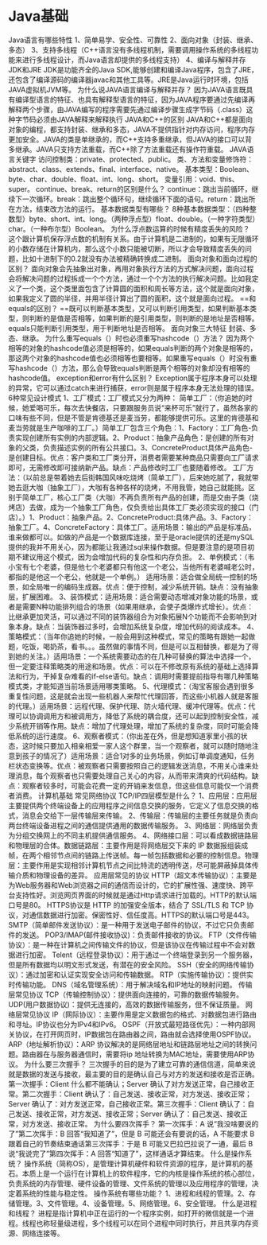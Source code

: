 # Java基础
Java语言有哪些特性
1、简单易学、安全性、可靠性
2、面向对象（封装、继承、多态）
3、支持多线程（C++语言没有多线程机制，需要调用操作系统的多线程功能来进行多线程设计，而Java语言却提供的多线程支持）
4、编译与解释并存
JDK和JRE
JDK是功能齐全的Java SDK,能够创建和编译Java程序，包含了JRE，还包含了编译源码的编译器javac和其他工具等。JRE是Java运行时环境，包括JAVA虚拟机JVM等。
为什么说JAVA语言编译与解释并存？
因为JAVA语言既具有编译型语言的特征、也具有解释型语言的特征，因为JAVA程序要通过先编译再解释两个步骤，由JAVA编写的程序需要先通过编译步骤生成字节码（.class）这种字节码必须由JAVA解释来解释执行
JAVA和C++的区别
JAVA和C++都是面向对象的编程，都支持封装、继承和多态，JAVA不提供指针对内存访问，程序内存更加安全。JAVA的类是单继承的，而C++支持多重继承，但JAVA的接口可以背多继承。JAVA只支持方法重载，而C++除了方法重载还有操作符重载。
JAVA语言关键字
访问控制类：private、protected、public。 类、方法和变量修饰符：abstract、class、extends、final、interface、native。 基本类型：Boolean、byte、char、double、float、int、long、short。 变量引用：void、this、super。
continue、break、return的区别是什么？
continue：跳出当前循环，继续下一次循环。break：跳出整个循环句，继续循环下面的语句。return：跳出所在方法，结束改方法的运行。
基本数据类型有哪些？
8种基本数据类型：（四种整数型）byte、short、int、long。（两种浮点型）float、double。（一种字符类型）char。（一种布尔型）Boolean。
为什么浮点数运算的时候有精度丢失的风险？
这个跟计算机保存浮点数的机制有关系。由于计算机是二进制的，如果有无限循环的小数存储在计算机内，那么这个小数只能被切断，所以才会导致精度丢失的问题，比如十进制下的0.2就没有办法被精确转换成二进制。
面向对象和面向过程的区别？
面向对象会先抽象出对象，再用对象执行方法的方式解决问题，面向过程会将解决问题的过程拆成一个个方法，通过一个个方法的执行解决问题。比如我定义了一个类，这个类里面包含了计算圆的面积和周长等方法，这个就是面向对象，如果我定义了圆的半径，并用半径计算出了圆的面积，这个就是面向过程。
==和equals的区别？
==既可以判断基本类型，又可以判断引用类型，如果判断基本类型，则判断的是值是否相等，如果判断的是引用类型，则判断的是地址是否相等。equals只能判断引用类型，用于判断地址是否相等。
面向对象三大特征
封装、多态、继承。
为什么重写equals（）时也必须重写hashcode（）方法？
因为两个相等的对象的hashcode值必须是相等的，如果equals判断的两个对象是相等的，那这两个对象的hashcode值也必须相等也要相等。如果重写equals（）时没有重写hashcode（）方法，那么会导致equals判断是两个相等的对象却没有相等的hashcode值。
exception和error有什么区别？
Exception属于程序本身可以处理的异常，它可以通过catch来进行捕获，error则是属于程序本身无法处理的错误。
6种常见设计模式
1、工厂模式：工厂模式又分为两种：
简单工厂：（你追她的时候，她爱喝可乐，每次去快餐店，只要跟服务员说“来杯可乐”就行了，虽然各家的口味有些不同，但是不管是肯德基还是麦当劳，都能够提供可乐。这里的肯德基和麦当劳就是生产咖啡的工厂。）简单工厂包含三个角色：1、Factory：工厂角色-负责实现创建所有实例的内部逻辑。2、Product：抽象产品角色：是创建的所有对象的父类，负责描述实例的所有公共接口。3、ConcreteProduct具体产品角色-是创建目标。优点：客户类和工厂类分开，消费者需要某种商品只需要向工厂请求即可，无需修改即可接纳新产品。缺点：产品修改时工厂也要随着修改。
工厂方法：（以前总是带着她去后街韩国风味吃烧烤（简单工厂），后来她吃腻了，我就带她去逛大咖（抽象工厂），大咖有各种各样的烧烤，不用我管，她自己就能挑。区别于简单工厂，核心工厂类（大咖）不再负责所有产品的创建，而是交由子类（烧烤店）去做，成为一个抽象工厂角色，仅负责给出具体工厂类必须实现的接口（门店）。）1、Product：抽象产品。2、ConcreteProduct:具体产品。3、Factory：抽象工厂。4、ConcreteFactory：具体工厂。适用场景：输出的产品是标准品，谁来做都可以。如做的产品是一个数据库连接，至于是oracle提供的还是mySQL提供的我并不用关心，因为都能让我通过sql来操作数据。但是要注意的是项目初期不建议用这个模式，因为会增加代码的复杂性和内存负担。
2、单例模式：（韦小宝有七个老婆，但是他七个老婆都只有他这一个老公，当他所有老婆喊老公时，都指的是他这一个老公，他就是一个单例。） 适用场景：适合做全局统一控制的场景，如全局唯一的编码生成器。优点：便于控制，减少系统开销。缺点：没有抽象层，扩展困难。
3、装饰模式：适用场景：适合需要动态增减对象功能的场景，或者是需要N种功能排列组合的场景（如果用继承，会使子类爆炸式增长）。优点： 比继承更加灵活，可以通过不同的装饰器组合为对象拓展N个功能而不会影响到对象本身。缺点：当装饰器过多时，会增加系统复杂度，增加代码的阅读成本。
4、策略模式：（当年你追她的时候，一般会用到这种模式，常见的策略有跟她一起做题，吃饭，喝奶茶，看书。。。虽然做的事情不同，但是可以互相替换，都是为了得到她的关注。）适用场景：一个系统需要动态的在几种可替换的算法中选择一个，但一定要注释策略类的用途和场景。优点：可以在不修改原有系统的基础上选择算法和行为，干掉复杂难看的if-else语句。缺点：调用时需要提前指导有哪几种策略模式类，才能知道当前场景适用哪类策略。
5、代理模式：（淘宝客服会遇到很多重复性问题，这是就会出现一些机器人来帮忙代理回答，而这些小机器人就是客服的代理。）适用场景：远程代理、保护代理、防火墙代理、缓冲代理等。优点：代理可以协调调用方和被调用方，降低了系统的耦合度，还可以起到控制安全性，减少系统开销等作用。缺点：增加了代理处理，增加了系统的复杂度，同时可能会降低系统的运行速度。
6、观察者模式：（你出差在外，但是想知道家里小孩的状态，这时候只要加入相亲相爱一家人这个群里，当一个观察者，就可以随时随地注意到孩子的情况了）适用场景：适合1对多的业务场景，例如订单调度通知，任务栏状态变换等。优点：被观察者只需要按照自己的逻辑发送消息，不用关心谁来处理消息，每个观察者也只需要处理自己关心的内容，从而带来清爽的代码结构。缺点：观察者较多时，可能会花费一定的开销来发信息，但这些信息可能仅一个消费者消费。
计算机基础
常见网络协议
TCP/IP四层模型是什么？
1、应用层：应用层主要提供两个终端设备上的应用程序之间信息交换的服务，它定义了信息交换的格式，消息会交给下一层传输层来传输。
2、传输层：传输层的主要任务就是负责向两台终端设备进程之间的通信提供通用的数据传输服务。
3、网络层：网络层负责为分组交换网上的不同主机提供通信服务。
4、网络接口层：可以看成数据链路层和物理层的合体。数据链路层：主要作用是将网络层交下来的 IP 数据报组装成帧，在两个相邻节点间的链路上传送帧。每一帧包括数据和必要的控制信息。物理层：主要作用是实现相邻计算机节点之间比特流的透明传送，尽可能屏蔽掉具体传输介质和物理设备的差异。
应用层常见的协议
HTTP（超文本传输协议）：主要是为Web服务器和Web浏览器之间的通信而设计的，它的扩展性强、速度快、跨平台支持性好。浏览网页界面的时候就是通过Http请求进行加载的。HTTP的默认端口号是80。
HTTPS协议是 HTTP 的加强安全版本，结合了 SSL/TLS 和 TCP 协议，对通信数据进行加密。保密性好、信任度高。HTTPS的默认端口号是443。
SMTP（简单邮件发送协议）：是一种用于发送电子邮件的协议，不过它只负责邮件的发送。
POP3/IMAP(邮件接收协议)：负责邮件接收的协议。
FTP（文件传输协议）：是一种在计算机之间传输文件的协议，但是该协议在传输过程中不会对数据进行加密。
Telent（远程登录协议）：用于通过一个终端登录到另一个服务器，但是所有数据均以明文形式发送，有潜在的安全风险。
SSH（安全的网络传输协议）：通过加密和认证实现安全访问和传输数据。
RTP（实施传输协议）：提供实时传输功能。
DNS（域名管理系统）：用于解决域名和IP地址的映射问题。
传输层常见协议
TCP（传输控制协议）：提供面向连接的，可靠的数据传输服务。
UDP(用户数据协议)：提供无连接的，高效的数据传输服务，但不保证质量。
网络层常见协议
IP（网际协议）：主要作用是定义数据包的格式、对数据包进行路由和寻址。IP协议也分为IPv4和IPv6。
OSPF（开放式最短路径优先）：一种内部网关协议，在打开网页时，IP数据包在路由器之间，路由就会选择使用OSPF协议。
ARP（地址解析协议）：ARP 协议解决的是网络层地址和链路层地址之间的转换问题。路由器在与服务器通信时，需要将ip 地址转换为MAC地址，需要使用ARP协议。
为什么要三次握手？
三次握手的目的是为了建立可靠的通信信道，简单来说就是数据的发送与接收，最主要的目的是确认自己与对方的发送和接收是否正确。第一次握手：Client 什么都不能确认；Server 确认了对方发送正常，自己接收正常。第二次握手：Client 确认了：自己发送、接收正常，对方发送、接收正常；Server 确认了：对方发送正常，自己接收正常。第三次握手：Client 确认了：自己发送、接收正常，对方发送、接收正常；Server 确认了：自己发送、接收正常，对方发送、接收正常。
为什么要四次挥手？
第一次挥手：A 说“我没啥要说的了”第二次挥手：B 回答“我知道了”，但是 B 可能还会有要说的话，A 不能要求 B 跟着自己的节奏结束通话第三次挥手：于是 B 可能又巴拉巴拉说了一通，最后 B 说“我说完了”第四次挥手：A 回答“知道了”，这样通话才算结束。
什么是操作系统？
操作系统（简称OS），是管理计算机硬件和软件资源的程序，是计算机的基石。本质上是一个运行在计算机上的软件程序，它的内核是操作系统的核心部位，负责系统的内存管理、硬件设备的管理、文件系统的管理以及应用程序的管理，决定着系统的性能与稳定性。
操作系统有哪些功能？
1、进程和线程的管理。2、存储管理。3、文件管理。4、设备管理。5、网络管理。6、安全管理。
什么是进程和线程？
进程是指计算机中正在运行的一个程序实例，如打开的微信就是一个进程。线程也称轻量级进程，多个线程可以在同个进程中同时执行，并且共享内存资源、网络连接等。
